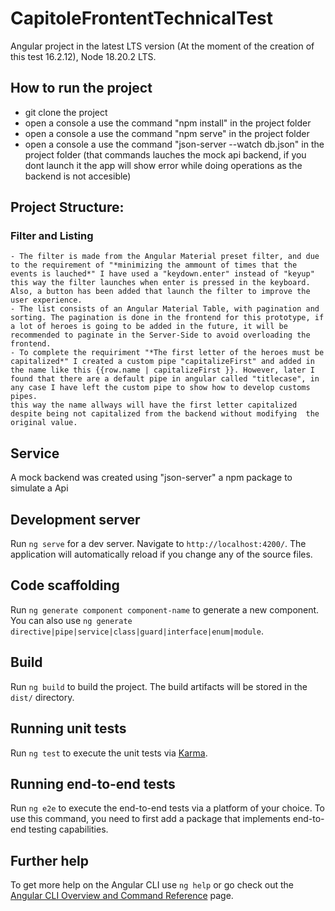 # CapitoleFrontentTechnicalTest

Angular project in the latest LTS version (At the moment of the creation of this test 16.2.12), Node 18.20.2 LTS.


## How to run the project

- git clone the project  
- open a console a use the command "npm install" in the project folder
- open a console a use the command "npm serve" in the project folder
- open a console a use the command "json-server --watch db.json" in the project folder (that commands lauches the mock api backend, if you dont launch it the app will show error while doing operations as the backend is not accesible)



## Project Structure:


### Filter and Listing


    - The filter is made from the Angular Material preset filter, and due to the requirement of "*minimizing the ammount of times that the events is lauched*" I have used a "keydown.enter" instead of "keyup" this way the filter launches when enter is pressed in the keyboard. Also, a button has been added that launch the filter to improve the user experience.
    - The list consists of an Angular Material Table, with pagination and sorting. The pagination is done in the frontend for this prototype, if a lot of heroes is going to be added in the future, it will be recommended to paginate in the Server-Side to avoid overloading the frontend.
    - To complete the requiriment "*The first letter of the heroes must be capitalized*" I created a custom pipe "capitalizeFirst" and added in the name like this {{row.name | capitalizeFirst }}. However, later I found that there are a default pipe in angular called "titlecase", in any case I have left the custom pipe to show how to develop customs pipes.
    this way the name allways will have the first letter capitalized despite being not capitalized from the backend without modifying  the original value.






## Service

A mock backend was created using "json-server" a npm package to simulate a Api


## Development server

Run `ng serve` for a dev server. Navigate to `http://localhost:4200/`. The application will automatically reload if you change any of the source files.

## Code scaffolding

Run `ng generate component component-name` to generate a new component. You can also use `ng generate directive|pipe|service|class|guard|interface|enum|module`.

## Build

Run `ng build` to build the project. The build artifacts will be stored in the `dist/` directory.

## Running unit tests

Run `ng test` to execute the unit tests via [Karma](https://karma-runner.github.io).

## Running end-to-end tests

Run `ng e2e` to execute the end-to-end tests via a platform of your choice. To use this command, you need to first add a package that implements end-to-end testing capabilities.

## Further help

To get more help on the Angular CLI use `ng help` or go check out the [Angular CLI Overview and Command Reference](https://angular.io/cli) page.
